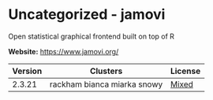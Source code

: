 # Uncategorized - jamovi

Open statistical graphical frontend built on top of R



**Website:** <https://www.jamovi.org/>

| Version | Clusters | License |
| ------- | -------- | ------- |
| 2.3.21 | rackham bianca miarka snowy | [Mixed](https://raw.githubusercontent.com/jamovi/jamovi/current-dev/LICENSE.md) |
